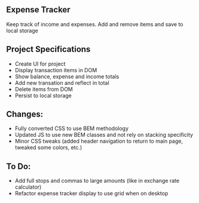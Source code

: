 ## Expense Tracker

Keep track of income and expenses. Add and remove items and save to local storage

## Project Specifications

- Create UI for project
- Display transaction items in DOM
- Show balance, expense and income totals
- Add new transation and reflect in total
- Delete items from DOM
- Persist to local storage

## Changes:
- Fully converted CSS to use BEM methodology
- Updated JS to use new BEM classes and not rely on stacking specificity
- Minor CSS tweaks (added header navigation to return to main page, tweaked some colors, etc.)
## To Do:
- Add full stops and commas to large amounts (like in exchange rate calculator)
- Refactor expense tracker display to use grid when on desktop